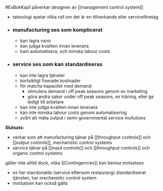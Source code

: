 #EsBokKap1
påverkar designen av [[management control system]]

- teknologi spelar olika roll om det är en tillverkande eller serviceföretag
- ### **manufacturing** ses som komplicerat
	- kan lagra varor
	- kan judga kvaliten innan leverans
	- kam automatisera; och minska labour costs
- ### **service** ses som kan standardiseras
	- kan inte lagra tjänster
	- kortsiktigt fixerade kostnader
	- för matcha kapacitet med demand:
		- stimulera demand i off peak seasons genom ex marketing
		- göra andra saker under off peak seasons, ex träning, eller ge ledigt till arbetare
	- kan inte judga kvaliten innan leverans
	- kan inte minska labour costs genom automatisering
	- svårt att mäta output i semi-governmental service insitutions

**Slutsats:**
- verkar som att manufacturing tjänar på [[throughput controls]] och  [[output controls]], mechanistic control systems
- service tjänar på [[input controls]] och [[throughput controls]] och organic control systems

gäller inte alltid dock, olika [[Contingencies]] kan bevisa motsatsen
- ex har macdonalds (service eftersom restaurang) standardiserat tjänsten, har mechanistic control system
- motsatsen kan också gälla